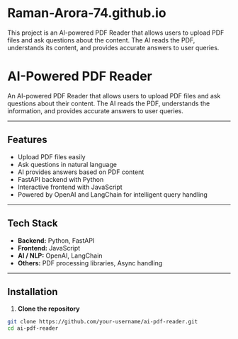 # Raman-Arora-74.github.io
This project is an AI-powered PDF Reader that allows users to upload PDF files and ask questions about the content. The AI reads the PDF, understands its content, and provides accurate answers to user queries.

# AI-Powered PDF Reader

An AI-powered PDF Reader that allows users to upload PDF files and ask questions about their content. The AI reads the PDF, understands the information, and provides accurate answers to user queries.  

---

## Features

- Upload PDF files easily
- Ask questions in natural language
- AI provides answers based on PDF content
- FastAPI backend with Python
- Interactive frontend with JavaScript
- Powered by OpenAI and LangChain for intelligent query handling

---

## Tech Stack

- **Backend:** Python, FastAPI
- **Frontend:** JavaScript
- **AI / NLP:** OpenAI, LangChain
- **Others:** PDF processing libraries, Async handling

---

## Installation

1. **Clone the repository**
```bash
git clone https://github.com/your-username/ai-pdf-reader.git
cd ai-pdf-reader
